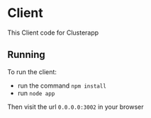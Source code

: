Client
======

This Client code for Clusterapp


## Running

To run the client:

* run the command `npm install`
* run `node app`

Then visit the url `0.0.0.0:3002` in your browser
